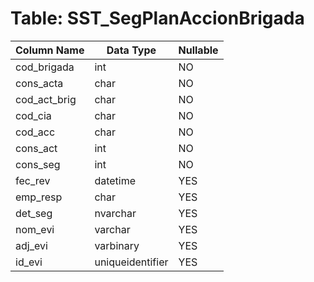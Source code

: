 # Table: SST_SegPlanAccionBrigada

| Column Name | Data Type | Nullable |
|-------------|-----------|----------|
| cod_brigada | int | NO |
| cons_acta | char | NO |
| cod_act_brig | char | NO |
| cod_cia | char | NO |
| cod_acc | char | NO |
| cons_act | int | NO |
| cons_seg | int | NO |
| fec_rev | datetime | YES |
| emp_resp | char | YES |
| det_seg | nvarchar | YES |
| nom_evi | varchar | YES |
| adj_evi | varbinary | YES |
| id_evi | uniqueidentifier | YES |
